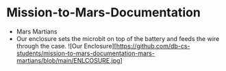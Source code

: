# Mission-to-Mars-Documentation
- Mars Martians
- Our enclosure sets the microbit on top of the battery and feeds the wire through the case.
![Our Enclosure][https://github.com/db-cs-students/mission-to-mars-documentation-mars-martians/blob/main/ENLCOSURE.jpg]
